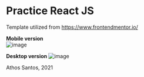 <h1>Practice React JS</h1>
<p>Template utilized from <a href="https://www.frontendmentor.io/challenges/order-summary-component-QlPmajDUj" target="_blank">https://www.frontendmentor.io/</a></p>

<strong>Mobile version</strong><br />
![image](https://user-images.githubusercontent.com/49050906/136117087-02434bc8-3281-4ed8-81a1-25fa70aff045.png)


<strong>Desktop version</strong>
![image](https://user-images.githubusercontent.com/49050906/136117109-e4a74cea-bf67-48ed-b68e-b6964b502ed5.png)


Athos Santos, 2021
